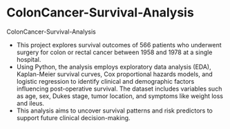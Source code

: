 # ColonCancer-Survival-Analysis
ColonCancer-Survival-Analysis

- This project explores survival outcomes of 566 patients who underwent surgery for colon or rectal cancer between 1958 and 1978 at a single hospital. 
- Using Python, the analysis employs exploratory data analysis (EDA), Kaplan-Meier survival curves, Cox proportional hazards models, and logistic regression to identify clinical and demographic factors influencing post-operative survival. The dataset includes variables such as age, sex, Dukes stage, tumor location, and symptoms like weight loss and ileus.
- This analysis aims to uncover survival patterns and risk predictors to support future clinical decision-making.

